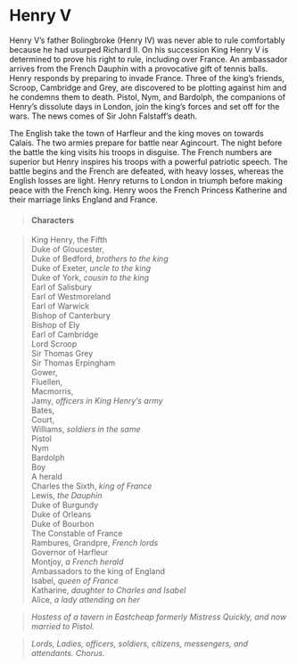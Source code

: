 <!-- ======================================================================
--- Search engine
title:          Henry V
keywords:       Henry V, history
description:    Henry V by William Shakespeare.
--- Menu system
order:          30
text:           Henry V
hidden:         false
umbel:          false
--- Page properties
id:             
document:       
layout:         layout-2-left
$-left:         play-list
searchable:     true
======================================================================= -->

# Henry V

Henry V’s father Bolingbroke (Henry IV) was never able to rule comfortably
because he had usurped Richard II. On his succession King Henry V is determined
to prove his right to rule, including over France. An ambassador arrives from
the French Dauphin with a provocative gift of tennis balls. Henry responds by
preparing to invade France. Three of the king’s friends, Scroop, Cambridge and
Grey, are discovered to be plotting against him and he condemns them to death.
Pistol, Nym, and Bardolph, the companions of Henry’s dissolute days in London,
join the king’s forces and set off for the wars. The news comes of Sir John
Falstaff’s death.

The English take the town of Harfleur and the king moves on towards Calais. The
two armies prepare for battle near Agincourt. The night before the battle the
king visits his troops in disguise. The French numbers are superior but Henry
inspires his troops with a powerful patriotic speech. The battle begins and the
French are defeated, with heavy losses, whereas the English losses are light.
Henry returns to London in triumph before making peace with the French king.
Henry woos the French Princess Katherine and their marriage links England and
France.

>   #### Characters
    
>   King Henry, the Fifth  
    Duke of Gloucester,  
    Duke of Bedford, _brothers to the king_  
    Duke of Exeter, _uncle to the king_  
    Duke of York, _cousin to the king_  
    Earl of Salisbury  
    Earl of Westmoreland  
    Earl of Warwick  
    Bishop of Canterbury  
    Bishop of Ely  
    Earl of Cambridge  
    Lord Scroop  
    Sir Thomas Grey  
    Sir Thomas Erpingham  
    Gower,  
    Fluellen,  
    Macmorris,  
    Jamy, _officers in King Henry’s army_  
    Bates,  
    Court,  
    Williams, _soldiers in the same_  
    Pistol  
    Nym  
    Bardolph  
    Boy  
    A herald  
    Charles the Sixth, _king of France_  
    Lewis, _the Dauphin_  
    Duke of Burgundy  
    Duke of Orleans  
    Duke of Bourbon    
    The Constable of France  
    Rambures, 
    Grandpre, _French lords_  
    Governor of Harfleur  
    Montjoy, _a French herald_  
    Ambassadors to the king of England  
    Isabel, _queen of France_  
    Katharine, _daughter to Charles and Isabel_  
    Alice, _a lady attending on her_
    
>   _Hostess of a tavern in Eastcheap formerly Mistress Quickly, and now married to Pistol._
    
>   _Lords, Ladies, officers, soldiers, citizens, messengers, and attendants. Chorus._
